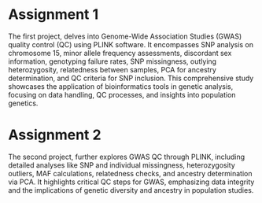 # Assignment 1 
The first project, delves into Genome-Wide Association Studies (GWAS) quality control (QC) using PLINK software. It encompasses SNP analysis on chromosome 15, minor allele frequency assessments, discordant sex information, genotyping failure rates, SNP missingness, outlying heterozygosity, relatedness between samples, PCA for ancestry determination, and QC criteria for SNP inclusion. This comprehensive study showcases the application of bioinformatics tools in genetic analysis, focusing on data handling, QC processes, and insights into population genetics.

# Assignment 2
The second project, further explores GWAS QC through PLINK, including detailed analyses like SNP and individual missingness, heterozygosity outliers, MAF calculations, relatedness checks, and ancestry determination via PCA. It highlights critical QC steps for GWAS, emphasizing data integrity and the implications of genetic diversity and ancestry in population studies.
